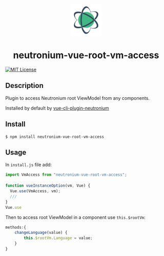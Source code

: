 <p align="center"><img width="100" src="https://raw.githubusercontent.com/NeutroniumCore/neutronium-vue-root-vm-access/blob/__doc__/logo.png"></p>
<h1 align="center">neutronium-vue-root-vm-access</h1>


[![MIT License](https://img.shields.io/github/license/NeutroniumCore/neutronium-vue-root-vm-access.svg)](https://github.com/NeutroniumCore/neutronium-vue-root-vm-access/blob/master/LICENSE)

## Description

Plugin to access Neutronium root ViewModel from any components.

Installed by default by [vue-cli-plugin-neutronium](https://github.com/NeutroniumCore/vue-cli-plugin-neutronium)

## Install
``` prompt
$ npm install neutronium-vue-root-vm-access
```

## Usage 

In `install.js` file add:
``` js
import VmAccess from "neutronium-vue-root-vm-access";

function vueInstanceOption(vm, Vue) {
  Vue.use(VmAccess, vm);
  ///
}
Vue.use
```

Then to access root ViewModel in a component use `this.$rootVm`:
``` js
methods:{
    changeLanguage(value) {
        this.$rootVm.Language = value;
    }
}
```

